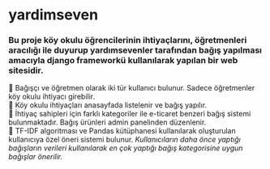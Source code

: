 # yardimseven

### Bu proje köy okulu öğrencilerinin ihtiyaçlarını, öğretmenleri aracılığı ile duyurup yardımsevenler tarafından bağış yapılması amacıyla django frameworkü kullanılarak yapılan bir web sitesidir.


:small_orange_diamond: Bağışçı ve öğretmen olarak iki tür kullanıcı bulunur. Sadece öğretmenler köy okulu ihtiyacı girebilir. <br>
:small_orange_diamond: Köy okulu ihtiyaçları anasayfada listelenir ve bağış yapılır.<br>
:small_orange_diamond: İhtiyaç sahipleri için farklı kategoriler ile e-ticaret benzeri bağış sistemi bulunmaktadır. Bağış ürünleri admin panelinden düzenlenir.<br>
:small_orange_diamond: TF-IDF algoritması ve Pandas kütüphanesi kullanılarak oluşturulan kullanıcıya özel öneri sistemi bulunur. 
*Kullanıcıların daha önce yaptığı bağışların verileri kullanılarak en çok yaptığı bağış kategorisine uygun bağışlar önerilir.*
  
